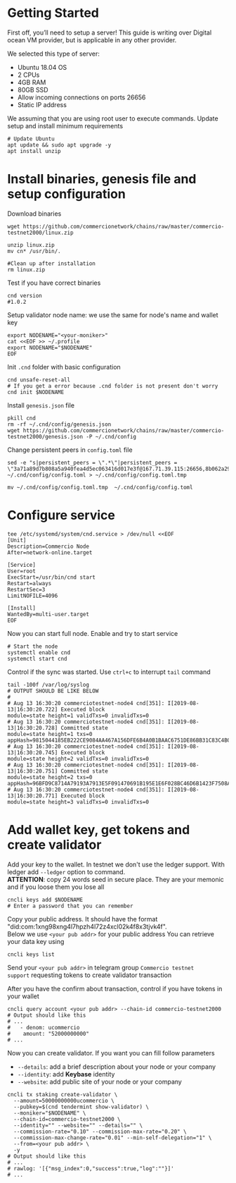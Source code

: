 # Getting Started

First off, you’ll need to setup a server! This guide is writing over Digital ocean VM provider, but is applicable in any other provider.     

We selected this type of server:   

* Ubuntu 18.04 OS
* 2 CPUs
* 4GB RAM
* 80GB SSD
* Allow incoming connections on ports 26656
* Static IP address

We assuming that you are using root user to execute commands. 
Update setup and install minimum requirements

```shell
# Update Ubuntu  
apt update && sudo apt upgrade -y
apt install unzip
```

# Install binaries, genesis file and setup configuration

Download binaries 

```shell
wget https://github.com/commercionetwork/chains/raw/master/commercio-testnet2000/linux.zip

unzip linux.zip
mv cn* /usr/bin/.

#Clean up after installation
rm linux.zip
```


Test if you have correct binaries

```shell
cnd version
#1.0.2
```

Setup validator node name: we use the same for node's name and wallet key
```shell
export NODENAME="<your-moniker>"
cat <<EOF >> ~/.profile
export NODENAME="$NODENAME"
EOF
```

Init `.cnd` folder with basic configuration

```shell
cnd unsafe-reset-all
# If you get a error because .cnd folder is not present don't worry 
cnd init $NODENAME
```

Install `genesis.json` file

```shell
pkill cnd
rm -rf ~/.cnd/config/genesis.json
wget https://github.com/commercionetwork/chains/raw/master/commercio-testnet2000/genesis.json -P ~/.cnd/config
```

Change persistent peers in `config.toml` file
```
sed -e "s|persistent_peers = \".*\"|persistent_peers = \"3a71a89d7b808a5a940fea4d5ec063416d017e3f@167.71.39.115:26656,8b062a296a4dede07333dc32ee105dd1677dc3cd@167.71.62.24:26656,ad067538c5994093f80712130ecba1fa651286b2@167.71.49.105:26656,9cc2d5ca3262f9a99965c963a2cebe420931148a@167.71.56.41:26656\"|g" ~/.cnd/config/config.toml > ~/.cnd/config/config.toml.tmp

mv ~/.cnd/config/config.toml.tmp  ~/.cnd/config/config.toml
```

# Configure service


```shell
tee /etc/systemd/system/cnd.service > /dev/null <<EOF  
[Unit]
Description=Commercio Node
After=network-online.target

[Service]
User=root
ExecStart=/usr/bin/cnd start
Restart=always
RestartSec=3
LimitNOFILE=4096

[Install]
WantedBy=multi-user.target
EOF
```

Now you can start full node. Enable and try to start service

```shell
# Start the node  
systemctl enable cnd  
systemctl start cnd
```

Control if the sync was started. Use `ctrl+c` to interrupt `tail` command

```shell
tail -100f /var/log/syslog
# OUTPUT SHOULD BE LIKE BELOW
#
# Aug 13 16:30:20 commerciotestnet-node4 cnd[351]: I[2019-08-13|16:30:20.722] Executed block                               module=state height=1 validTxs=0 invalidTxs=0
# Aug 13 16:30:20 commerciotestnet-node4 cnd[351]: I[2019-08-13|16:30:20.728] Committed state                              module=state height=1 txs=0 appHash=9815044185EB222CE9084AA467A156DFE6B4A0B1BAAC6751DE86BB31C83C4B08
# Aug 13 16:30:20 commerciotestnet-node4 cnd[351]: I[2019-08-13|16:30:20.745] Executed block                               module=state height=2 validTxs=0 invalidTxs=0
# Aug 13 16:30:20 commerciotestnet-node4 cnd[351]: I[2019-08-13|16:30:20.751] Committed state                              module=state height=2 txs=0 appHash=96BFD9C8714A79193A7913E5F091470691B195E1E6F028BC46D6B1423F7508A5
# Aug 13 16:30:20 commerciotestnet-node4 cnd[351]: I[2019-08-13|16:30:20.771] Executed block                               module=state height=3 validTxs=0 invalidTxs=0
```

# Add wallet key, get tokens and create validator


Add your key to the wallet. In testnet we don't use the ledger support. With ledger add `--ledger` option to command.    
**ATTENTION**: copy 24 words seed in secure place. They are your memonic and if you loose them you lose all  

```shell
cncli keys add $NODENAME
# Enter a password that you can remember
```

Copy your public address. It should have the format "did:com:1xng98xng4l7hpzh4l72z4xcl02k4f8x3tjvk4f".    
Below we use `<your pub addr>` for your public address
You can retrieve your data key using
```shell
cncli keys list
```

Send your `<your pub addr>` in telegram group `Commercio testnet support` requesting tokens to create validator transaction

After you have the confirm about transaction, control if you have tokens in your wallet

```shell
cncli query account <your pub addr> --chain-id commercio-testnet2000
# Output should like this
# ...
#   - denom: ucommercio
#    amount: "52000000000"
# ...
```

Now you can create validator. If you want you can fill follow parameters
* `--details`: add a brief description about your node or your company
* `--identity`: add **Keybase** identity
* `--website`: add public site of your node or your company


```shell
cncli tx staking create-validator \
  --amount=50000000000ucommercio \
  --pubkey=$(cnd tendermint show-validator) \
  --moniker="$NODENAME" \
  --chain-id=commercio-testnet2000 \
  --identity="" --website="" --details="" \
  --commission-rate="0.10" --commission-max-rate="0.20" \
  --commission-max-change-rate="0.01" --min-self-delegation="1" \
  --from=<your pub addr> \
  -y
# Output should like this
# ...
# rawlog: '[{"msg_index":0,"success":true,"log":""}]'
# ...
```



